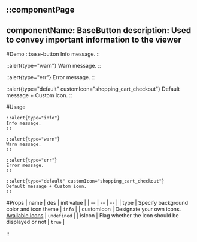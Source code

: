 ::componentPage
---
componentName: BaseButton
description: Used to convey important information to the viewer
---
#Demo
::base-button
Info message.
::

::alert{type="warn"}
Warn message.
::

::alert{type="err"}
Error message.
::

::alert{type="default" customIcon="shopping_cart_checkout"}
Default message + Custom icon.
::

#Usage

```md{}[**.md]
::alert{type="info"}
Info message.
::

::alert{type="warn"}
Warn message.
::

::alert{type="err"}
Error message.
::

::alert{type="default" customIcon="shopping_cart_checkout"}
Default message + Custom icon.
::
```

#Props
| name | des | init value |
| -- | -- | -- |
| type | Specify background color and icon theme | `info` |
| customIcon | Designate your own icons. [Available Icons](https://fonts.google.com/icons) | `undefined` |
| isIcon | Flag whether the icon should be displayed or not | `true` |

::